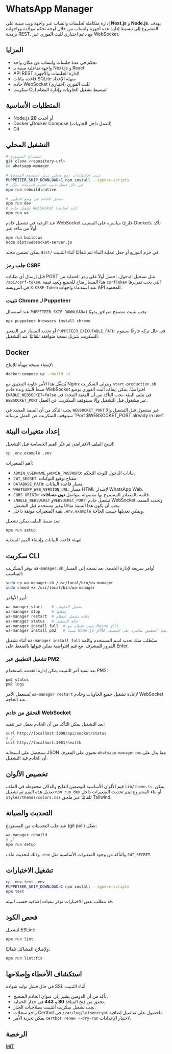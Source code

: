 # WhatsApp Manager

إدارة متكاملة لجلسات واتساب عبر واجهة ويب مبنية على **Next.js** و **Node.js**. يهدف المشروع إلى تبسيط إدارة عدة أجهزة واتساب من خلال لوحة تحكم موحَّدة وواجهات برمجة REST، مع دعم اختياري للبث الفوري عبر WebSocket.

## المزايا
- تحكم في عدة جلسات واتساب من مكان واحد
- واجهة تفاعلية مبنية بـ Next.js و React
- API REST لإدارة الجلسات والأجهزة
- قاعدة بيانات SQLite سهلة الإعداد
- خادم WebSocket للبث الفوري (اختياري)
- سكربت CLI لتبسيط تشغيل الحاويات وإدارة النظام

## المتطلبات الأساسية
- Node.js **20** أو أحدث
- Docker وDocker Compose (للعمل داخل الحاويات)
- Git

## التشغيل المحلي
```bash
# استنساخ المستودع
git clone <repository-url>
cd whatsapp-manager

# تثبيت الاعتماديات (مع تخطي تنزيل المتصفح المدمج)
PUPPETEER_SKIP_DOWNLOAD=1 npm install --ignore-scripts
# في حال فشل تثبيت الحزم المدمجة، شغّل
npm run rebuild:native

# تشغيل الخادم في وضع التطوير
npm run dev
# تشغيل خادم WebSocket (عند الحاجة)
npm run ws
```

عند الرغبة في تشغيل خادم WebSocket مباشرة على المضيف (خارج Docker)، تأكد أولاً من
بناءه عبر:

```bash
npm run build:ws
node dist/websocket-server.js
```

يمكن تضمين مجلد `dist/` في حزم التوزيع أو جعل عملية البناء تتم تلقائيًا أثناء
التثبيت.

### جلب رمز CSRF
قبل إرسال أي طلبات POST مثل تسجيل الدخول، احصل أولاً على رمز الحماية من
`/api/csrf-token`. هذا المسار متاح للجميع ويُعيد قيمة `csrfToken` التي يجب تمريرها
في الترويسة `X-CSRF-Token` عند استدعاء واجهات API المحمية.

### تثبيت Chrome لـ Puppeteer
عند استعمال `PUPPETEER_SKIP_DOWNLOAD=1` يجب تثبيت متصفح متوافق يدويًا:
```bash
npx puppeteer browsers install chrome
```
أو تحديد المسار عبر المتغير `PUPPETEER_EXECUTABLE_PATH`. في حال تركه فارغًا سيقوم السكربت بتنزيل نسخة متوافقة تلقائيًا عند التشغيل.

## Docker
لإنشاء نسخة مهيأة للإنتاج:
```bash
docker-compose up --build -d
```
يُشغِّل هذا الأمر حاوية التطبيق مع Nginx ويتولى السكربت `start-production.sh` ضبط البيئة وبدء خادم WebSocket افتراضيًا. يمكن إيقاف البث الفوري بوضع `ENABLE_WEBSOCKET=false` في ملف البيئة.
يجب التأكد من أن المنفذ المحدد في `WEBSOCKET_PORT` غير مشغول قبل التشغيل وإلا سيتوقف السكربت عن العمل.

يجب التأكد من أن المنفذ المحدد في `WEBSOCKET_PORT` غير مشغول قبل التشغيل وإلا سيتوقف السكربت عن العمل برسالة "Port $WEBSOCKET_PORT already in use".

## إعداد متغيرات البيئة
انسخ الملف الافتراضي ثم غيِّر القيم الحساسة قبل التشغيل:
```bash
cp .env.example .env
```
أهم المتغيرات:
- `ADMIN_USERNAME` و`ADMIN_PASSWORD`: بيانات الدخول للوحة التحكم.
- `JWT_SECRET`: مفتاح توقيع التوكنات.
- `DATABASE_PATH`: مسار قاعدة البيانات.
- `WHATSAPP_WEB_VERSION_URL`: مسار HTML لإصدار WhatsApp Web.
- `CORS_ORIGIN`: قائمة بالمصادر المسموح بها مفصولة بفواصل **دون مسافات**.
- `ENABLE_WEBSOCKET` و`WEBSOCKET_PORT`: تشغيل خادم WebSocket وتحديد المنفذ. يجب أن يكون هذا المنفذ متاحًا وغير مستخدم قبل التشغيل.
- بقية المتغيرات موثقة داخل `.env.example` ويمكن تعديلها حسب الحاجة.

بعد ضبط الملف يمكن تشغيل:
```bash
npm run setup
```
لتهيئة قاعدة البيانات وإنشاء القيم المبدئية.

## سكربت CLI
يوفر السكربت `wa-manager.sh` أوامر سريعة لإدارة الخدمة. بعد نسخه إلى المسار المناسب:
```bash
sudo cp wa-manager.sh /usr/local/bin/wa-manager
sudo chmod +x /usr/local/bin/wa-manager
```
أبرز الأوامر:
```bash
wa-manager start    # تشغيل الحاويات
wa-manager stop     # إيقافها
wa-manager restart  # إعادة تشغيل النظام
wa-manager status   # حالة التشغيل
wa-manager install full  # تثبيت النظام مع Nginx وSSL
wa-manager install pm2   # تثبيت Node.js وPM2 وتشغيل التطبيق مباشرة على المضيف
```

أثناء تشغيل `wa-manager install full` سيُطلب منك تحديد اسم المستخدم وكلمة المرور للمشرف، مع قيم افتراضية يمكن قبولها بالضغط على Enter.

### تشغيل التطبيق عبر PM2
بعد تنفيذ أمر التثبيت يمكن إدارة الخدمة باستخدام PM2:
```bash
pm2 status
pm2 logs
```

يُستعمل الأمر `wa-manager restart` لإعادة تشغيل جميع الحاويات وخادم WebSocket عند الحاجة.

### التحقق من خادم WebSocket
بعد التشغيل يمكن التأكد من أن الخادم يعمل عبر تنفيذ:
```bash
curl http://localhost:3000/api/socket/status
# أو
curl http://localhost:3001/health
```
ستحصل على استجابة JSON تحتوي على المعرف `whatsapp-manager-ws` مما يدل على أن الخادم قيد التشغيل.

## تخصيص الألوان
قيم الألوان الأساسية للوضعين الفاتح والداكن محفوظة في الملف `lib/theme.ts`.
يمكن تعديل هذه القيم ثم تشغيل `npm run dev` أو بناء المشروع ليتم تحديث
المتغيرات داخل `styles/themes/colors.css` تلقائيًا عبر ملحق Tailwind.

## التحديث والصيانة
عند جلب التحديثات من المستودع (git pull) شغّل:
```bash
wa-manager rebuild
# أو
npm run setup
```
وذلك لتحديث ملف `.env` والتأكد من وجود المتغيرات الأساسية مثل `JWT_SECRET`.

## تشغيل الاختبارات
```bash
cp .env.test .env
PUPPETEER_SKIP_DOWNLOAD=1 npm install --ignore-scripts
npm test
```
قد تتطلب بعض الاختبارات توفر تبعيات إضافية حسب البيئة.

## فحص الكود
لتشغيل ESLint:
```bash
npm run lint
```
ولإصلاح المشاكل تلقائيًا:
```bash
npm run lint:fix
```

## استكشاف الأخطاء وإصلاحها
في حال فشل توليد شهادة SSL أثناء التثبيت:
- تأكد من أن الدومين يشير إلى عنوان الخادم الصحيح.
- تحقق من فتح المنافذ **80** و **443** في جدار الحماية.
- يجب تشغيل سكربت التثبيت بصلاحيات الجذر.
- راجع سجلات Certbot في `/var/log/letsencrypt` للحصول على تفاصيل إضافية.
- يمكن تجربة الأمر `certbot renew --dry-run` لاختبار الإعدادات.

## الرخصة
[MIT](LICENSE)
